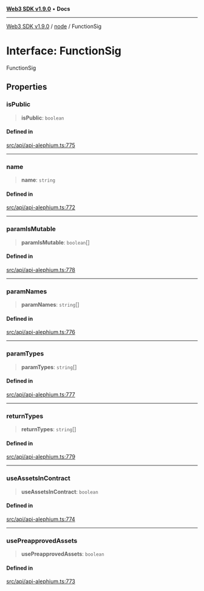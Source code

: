 [**Web3 SDK v1.9.0**](../../../README.md) • **Docs**

***

[Web3 SDK v1.9.0](../../../globals.md) / [node](../README.md) / FunctionSig

# Interface: FunctionSig

FunctionSig

## Properties

### isPublic

> **isPublic**: `boolean`

#### Defined in

[src/api/api-alephium.ts:775](https://github.com/Mystic-Nayy/alephium-web3/blob/c1afd789a197ce5fe21f08c2965942090157c33d/packages/web3/src/api/api-alephium.ts#L775)

***

### name

> **name**: `string`

#### Defined in

[src/api/api-alephium.ts:772](https://github.com/Mystic-Nayy/alephium-web3/blob/c1afd789a197ce5fe21f08c2965942090157c33d/packages/web3/src/api/api-alephium.ts#L772)

***

### paramIsMutable

> **paramIsMutable**: `boolean`[]

#### Defined in

[src/api/api-alephium.ts:778](https://github.com/Mystic-Nayy/alephium-web3/blob/c1afd789a197ce5fe21f08c2965942090157c33d/packages/web3/src/api/api-alephium.ts#L778)

***

### paramNames

> **paramNames**: `string`[]

#### Defined in

[src/api/api-alephium.ts:776](https://github.com/Mystic-Nayy/alephium-web3/blob/c1afd789a197ce5fe21f08c2965942090157c33d/packages/web3/src/api/api-alephium.ts#L776)

***

### paramTypes

> **paramTypes**: `string`[]

#### Defined in

[src/api/api-alephium.ts:777](https://github.com/Mystic-Nayy/alephium-web3/blob/c1afd789a197ce5fe21f08c2965942090157c33d/packages/web3/src/api/api-alephium.ts#L777)

***

### returnTypes

> **returnTypes**: `string`[]

#### Defined in

[src/api/api-alephium.ts:779](https://github.com/Mystic-Nayy/alephium-web3/blob/c1afd789a197ce5fe21f08c2965942090157c33d/packages/web3/src/api/api-alephium.ts#L779)

***

### useAssetsInContract

> **useAssetsInContract**: `boolean`

#### Defined in

[src/api/api-alephium.ts:774](https://github.com/Mystic-Nayy/alephium-web3/blob/c1afd789a197ce5fe21f08c2965942090157c33d/packages/web3/src/api/api-alephium.ts#L774)

***

### usePreapprovedAssets

> **usePreapprovedAssets**: `boolean`

#### Defined in

[src/api/api-alephium.ts:773](https://github.com/Mystic-Nayy/alephium-web3/blob/c1afd789a197ce5fe21f08c2965942090157c33d/packages/web3/src/api/api-alephium.ts#L773)
